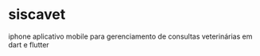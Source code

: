# siscavet

iphone aplicativo mobile para gerenciamento de consultas veterinárias em dart e flutter
